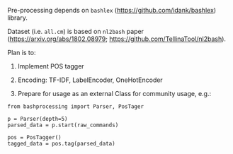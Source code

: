 Pre-processing depends on `bashlex` (https://github.com/idank/bashlex) library.  
  
Dataset (i.e. `all.cm`) is based on `nl2bash` paper (https://arxiv.org/abs/1802.08979; https://github.com/TellinaTool/nl2bash).  

Plan is to:

1. Implement POS tagger

2. Encoding: TF-IDF, LabelEncoder, OneHotEncoder

3. Prepare for usage as an external Class for community usage, e.g.:
```
from bashprocessing import Parser, PosTager

p = Parser(depth=5)
parsed_data = p.start(raw_commands)

pos = PosTagger()
tagged_data = pos.tag(parsed_data)
```